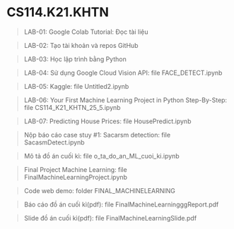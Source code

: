 # CS114.K21.KHTN

> LAB-01: Google Colab Tutorial: Đọc tài liệu

> LAB-02: Tạo tài khoản và repos GitHub

> LAB-03: Học lập trình bằng Python

> LAB-04: Sử dụng Google Cloud Vision API: file FACE_DETECT.ipynb

> LAB-05: Kaggle: file Untitled2.ipynb

> LAB-06: Your First Machine Learning Project in Python Step-By-Step: file CS114_K21_KHTN_25_5.ipynb

> LAB-07: Predicting House Prices: file HousePredict.ipynb

> Nộp báo cáo case stuy #1: Sacarsm detection: file SacasmDetect.ipynb

> Mô tả đồ án cuối kì: file o_ta_do_an_ML_cuoi_ki.ipynb

> Final Project Machine Learning: file FinalMachineLearningProject.ipynb

> Code web demo: folder FINAL_MACHINELEARNING

> Báo cáo đồ án cuối kì(pdf): file FinalMachineLearningggReport.pdf

>Slide đồ án cuối kì(pdf): file FinalMachineLearningSlide.pdf



